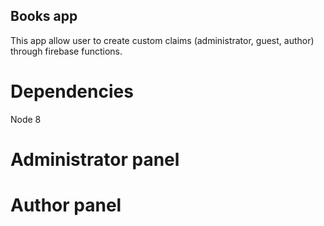 ## Books app
This app allow user to create custom claims (administrator, guest, author) through firebase functions.

# Dependencies
Node 8

# Administrator panel

# Author panel

